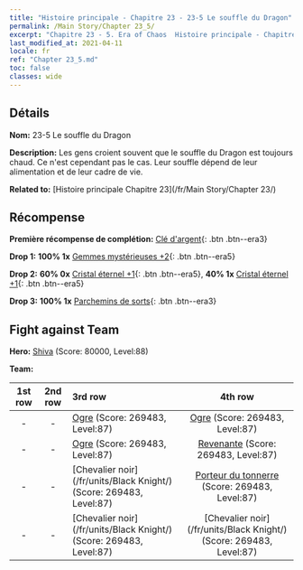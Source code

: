 ```yaml
---
title: "Histoire principale - Chapitre 23 - 23-5 Le souffle du Dragon"
permalink: /Main Story/Chapter 23_5/
excerpt: "Chapitre 23 - 5. Era of Chaos  Histoire principale - Chapitre 23_5. 23-5 Le souffle du Dragon"
last_modified_at: 2021-04-11
locale: fr
ref: "Chapter 23_5.md"
toc: false
classes: wide
---
```


## Détails

 **Nom:** 23-5 Le souffle du Dragon

 **Description:** Les gens croient souvent que le souffle du Dragon est toujours chaud. Ce n'est cependant pas le cas. Leur souffle dépend de leur alimentation et de leur cadre de vie.

 **Related to:** [Histoire principale Chapitre 23](/fr/Main Story/Chapter 23/)

## Récompense

 **Première récompense de complétion:** [Clé d'argent](/fr/Items/con_693/){: .btn .btn--era3}

 **Drop 1:** **100% 1x** [Gemmes mystérieuses +2](/fr/Items/mat_79/){: .btn .btn--era5}

 **Drop 2:** **60% 0x** [Cristal éternel +1](/fr/Items/mat_73/){: .btn .btn--era5}, **40% 1x** [Cristal éternel +1](/fr/Items/mat_73/){: .btn .btn--era5}

 **Drop 3:** **100% 1x** [Parchemins de sorts](/fr/Items/con_694/){: .btn .btn--era3}


## Fight against Team
 **Hero:** [Shiva](/fr/heroes/Shiva/) (Score: 80000, Level:88)

 **Team:**


  | 1st row | 2nd row | 3rd row | 4th row |
  |:----:|:----:|:----|:----:|
  | - | - | [Ogre](/fr/units/Ogre/) (Score: 269483, Level:87)  | [Ogre](/fr/units/Ogre/) (Score: 269483, Level:87)  |
  | - | - | [Ogre](/fr/units/Ogre/) (Score: 269483, Level:87)  | [Revenante](/fr/units/Wight/) (Score: 269483, Level:87)  |
  | - | - | [Chevalier noir](/fr/units/Black Knight/) (Score: 269483, Level:87)  | [Porteur du tonnerre](/fr/units/Stormbringer/) (Score: 269483, Level:87)  |
  | - | - | [Chevalier noir](/fr/units/Black Knight/) (Score: 269483, Level:87)  | [Chevalier noir](/fr/units/Black Knight/) (Score: 269483, Level:87)  |



